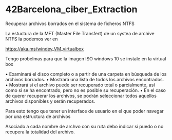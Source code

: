 # 42Barcelona_ciber_Extraction
Recuperar archivos borrados en el sistema de ficheros NTFS

La estuctura de la MFT (Master File Transfert) de un systea de archive NTFS 
la podemos ver en 

https://aka.ms/windev_VM_virtualbox

Tengo probelmas para que la imagen ISO windows 10 se instale en la virtual box


• Examinará el disco completo o a partir de una carpeta en búsqueda de los archivos borrados.
• Mostrará una lista de todos los archivos encontrados.
• Mostrará si el archivo puede ser recuperado total o parcialmente, así como si se ha
  encontrado, pero no es posible su recuperación.
• En el caso de querer recuperar los archivos, se podrán seleccionar todos aquellos
  archivos disponibles y serán recuperados.


  Para esto tengo que tener un interface de usuario en el que poder navegar por una estructura de archivos

Asociado a cada nombre de archvo con su ruta debo indicar si puedo o no recupera la totalidad del archivo.



